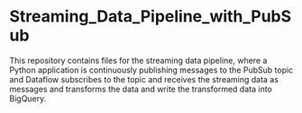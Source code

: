 # Streaming_Data_Pipeline_with_PubSub
This repository contains files for the streaming data pipeline, where a Python application is continuously publishing messages to the PubSub topic and Dataflow subscribes to the topic and receives the streaming data as messages and transforms the data and write the transformed data into BigQuery.
